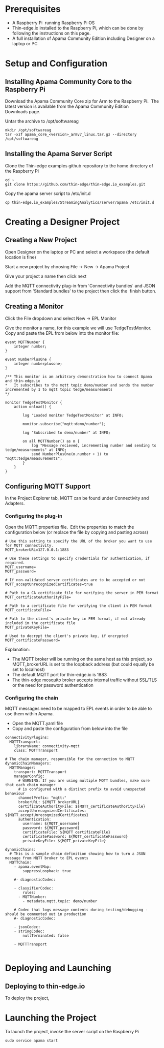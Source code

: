 # Prerequisites

- A Raspberry Pi <min version> running Raspberry Pi OS <min version> 
- Thin-edge.io installed to the Raspberry Pi, which can be done by following the instructions on this page.
- A full installation of Apama Community Edition including Designer on a laptop or PC


# Setup and Configuration
## Installing Apama Community Core to the Raspberry Pi
Download the Apama Community Core zip for Arm to the Raspberry Pi.  The latest version is available from the Apama Community Edition Downloads page.

Untar the archive to /opt/softwareag

```
mkdir /opt/softwareag
tar -xzf apama_core_<version>_armv7_linux.tar.gz --directory /opt/softwareag
```

## Installing the Apama Server Script
Clone the Thin-edge examples github repository to the home directory of the Raspberry Pi

```
cd ~
git clone https://github.com/thin-edge/thin-edge.io_examples.git
```

Copy the apama server script to /etc/init.d

`cp thin-edge.io_examples/StreamingAnalytics/server/apama /etc/init.d`

# Creating a Designer Project
## Creating a New Project
Open Designer on the laptop or PC and select a workspace (the default location is fine)

Start a new project by choosing File → New → Apama Project

Give your project a name then click next

Add the MQTT connectivity plug-in from 'Connectivity bundles' and JSON support from 'Standard bundles' to the project then click the  finish button.

## Creating a Monitor
Click the File dropdown and select New → EPL Monitor

Give the monitor a name, for this example we will use TedgeTestMonitor.  Copy and paste the EPL from below into the monitor file:

```
event MQTTNumber {
	integer number;
}

event NumberPlusOne {
	integer numberplusone;
}

/** This monitor is an arbitrary demonstration how to connect Apama and thin-edge.io
* 	It subscribes to the mqtt topic demo/number and sends the number incremented by 1 to mqtt topic tedge/measurements 
*/

monitor TedgeTestMonitor {
	action onload() {
		
		log "Loaded monitor TedgeTestMonitor" at INFO;
		
		monitor.subscribe("mqtt:demo/number");
		
		log "Subscribed to demo/number" at INFO;
		
		on all MQTTNumber() as n {
			log "Message recieved, incrementing number and sending to tedge/measurements" at INFO;
			send NumberPlusOne(n.number + 1) to "mqtt:tedge/measurements";
		}
	}
}
```


## Configuring MQTT Support
In the Project Explorer tab, MQTT can be found under Connectivity and Adapters. 

### Configuring the plug-in
Open the MQTT.properties file.  Edit the properties to match the configuration below (or replace the file by copying and pasting across)

```
# Use this setting to specify the URL of the broker you want to use for MQTT connectivity.
MQTT_brokerURL=127.0.0.1:1883

# Use these settings to specify credentials for authentication, if required.
MQTT_username=
MQTT_password=

# If non-validated server certificates are to be accepted or not
MQTT_acceptUnrecognizedCertificates=true

# Path to a CA certificate file for verifying the server in PEM format
MQTT_certificateAuthorityFile=

# Path to a certificate file for verifying the client in PEM format
MQTT_certificateFile=

# Path to the client's private key in PEM format, if not already included in the certificate file
MQTT_privateKeyFile=

# Used to decrypt the client's private key, if encrypted
MQTT_certificatePassword=
```

Explanation:

- The MQTT broker will be running on the same host as this project, so MQTT_brokerURL is set to the loopback address (but could equally be set to localhost)
- The default MQTT port for thin-edge.io is 1883
- The thin-edge mosquito broker accepts internal traffic without SSL/TLS or the need for password authentication

### Configuring the chain
MQTT messages need to be mapped to EPL events in order to be able to use them within Apama.  
- Open the MQTT.yaml file
- Copy and paste the configuration from below into the file

```
connectivityPlugins:
  MQTTTransport:
    libraryName: connectivity-mqtt
    class: MQTTTransport

# The chain manager, responsible for the connection to MQTT
dynamicChainManagers:
  MQTTManager:
    transport: MQTTTransport
    managerConfig:
      # WARNING: If you are using multiple MQTT bundles, make sure that each chain manager
      # is configured with a distinct prefix to avoid unexpected behaviour
      channelPrefix: "mqtt:"
      brokerURL: ${MQTT_brokerURL}
      certificateAuthorityFile: ${MQTT_certificateAuthorityFile}
      acceptUnrecognizedCertificates: ${MQTT_acceptUnrecognizedCertificates}
      authentication:
        username: ${MQTT_username}
        password: ${MQTT_password}
        certificateFile: ${MQTT_certificateFile}
        certificatePassword: ${MQTT_certificatePassword}
        privateKeyFile: ${MQTT_privateKeyFile}

dynamicChains:
  # This is a sample chain definition showing how to turn a JSON message from MQTT broker to EPL events
  MQTTChain:
    - apama.eventMap:
        suppressLoopback: true

    #- diagnosticCodec:

    - classifierCodec:
        rules:
	  - MQTTNumber:
	    - metadata.mqtt.topic: demo/number

    # Codec that logs message contents during testing/debugging - should be commented out in production
    #- diagnosticCodec:
    
    - jsonCodec:
    - stringCodec:
        nullTerminated: false
    
    - MQTTTransport
 
```

# Deploying and Launching

## Deploying to thin-edge.io
To deploy the project, 


# Launching the Project
To launch the project, invoke the server script on the Raspberry Pi

`sudo service apama start`
